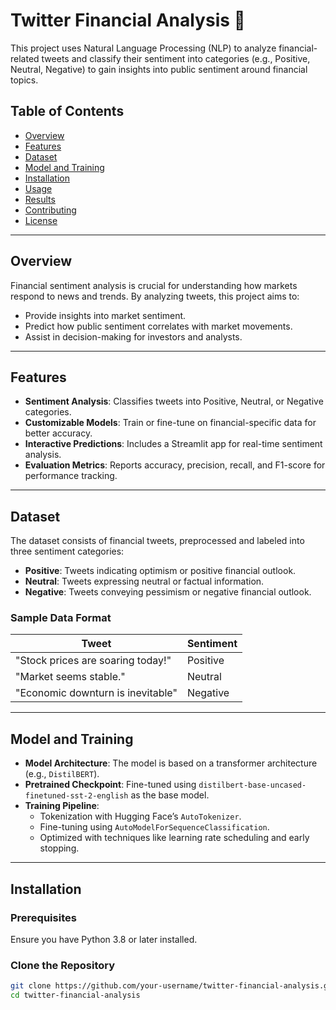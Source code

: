 # Twitter Financial Analysis 🚀

This project uses Natural Language Processing (NLP) to analyze financial-related tweets and classify their sentiment into categories (e.g., Positive, Neutral, Negative) to gain insights into public sentiment around financial topics.

## Table of Contents
- [Overview](#overview)
- [Features](#features)
- [Dataset](#dataset)
- [Model and Training](#model-and-training)
- [Installation](#installation)
- [Usage](#usage)
- [Results](#results)
- [Contributing](#contributing)
- [License](#license)

---

## Overview
Financial sentiment analysis is crucial for understanding how markets respond to news and trends. By analyzing tweets, this project aims to:
- Provide insights into market sentiment.
- Predict how public sentiment correlates with market movements.
- Assist in decision-making for investors and analysts.

---

## Features
- **Sentiment Analysis**: Classifies tweets into Positive, Neutral, or Negative categories.
- **Customizable Models**: Train or fine-tune on financial-specific data for better accuracy.
- **Interactive Predictions**: Includes a Streamlit app for real-time sentiment analysis.
- **Evaluation Metrics**: Reports accuracy, precision, recall, and F1-score for performance tracking.

---

## Dataset
The dataset consists of financial tweets, preprocessed and labeled into three sentiment categories:
- **Positive**: Tweets indicating optimism or positive financial outlook.
- **Neutral**: Tweets expressing neutral or factual information.
- **Negative**: Tweets conveying pessimism or negative financial outlook.

### Sample Data Format
| Tweet                             | Sentiment   |
|-----------------------------------|-------------|
| "Stock prices are soaring today!" | Positive    |
| "Market seems stable."            | Neutral     |
| "Economic downturn is inevitable" | Negative    |

---

## Model and Training
- **Model Architecture**: The model is based on a transformer architecture (e.g., `DistilBERT`).
- **Pretrained Checkpoint**: Fine-tuned using `distilbert-base-uncased-finetuned-sst-2-english` as the base model.
- **Training Pipeline**:
  - Tokenization with Hugging Face’s `AutoTokenizer`.
  - Fine-tuning using `AutoModelForSequenceClassification`.
  - Optimized with techniques like learning rate scheduling and early stopping.

---

## Installation
### Prerequisites
Ensure you have Python 3.8 or later installed.

### Clone the Repository
```bash
git clone https://github.com/your-username/twitter-financial-analysis.git
cd twitter-financial-analysis